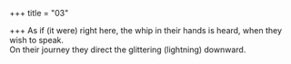 +++
title = "03"

+++
As if (it were) right here, the whip in their hands is heard, when they  wish to speak.  
On their journey they direct the glittering (lightning) downward.  